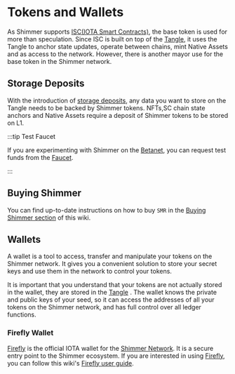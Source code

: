 # Tokens and Wallets

As Shimmer supports [ISC(IOTA Smart Contracts)](https://wiki.iota.org/shimmer/smart-contracts/overview/), the base token
is used for more than speculation. Since ISC is built on top of
the [Tangle](https://wiki.iota.org/shimmer/learn/tangle/), it uses the Tangle to anchor state updates,
operate between chains, mint Native
Assets and as access to the network. However, there is another mayor use for the base token in the Shimmer network.

## Storage Deposits

With the introduction
of [storage deposits](https://wiki.iota.org/shimmer/introduction/explanations/what_is_stardust/storage_deposit/), any
data you want to store on the Tangle needs to be backed by Shimmer tokens. NFTs,SC chain state anchors and Native Assets
require a deposit of Shimmer tokens to be stored on L1.

:::tip Test Faucet

If you are experimenting with Shimmer on the [Betanet](networks.md#shimmer-beta), you can request test funds from
the [Faucet](networks.md#the-faucet).

:::

## Buying Shimmer

You can find up-to-date instructions on how to buy `SMR` in
the [Buying Shimmer section](https://wiki.iota.org/shimmer/learn/token/buying/) of this wiki.


## Wallets

A wallet is a tool to access, transfer and manipulate your tokens on the Shimmer network. It gives you a convenient
solution to store your secret keys and use them in the network to control your tokens.

It is important that you understand that your tokens are not actually stored in the wallet, they are stored in
the [Tangle](https://wiki.iota.org/shimmer/learn/tangle/) . The wallet knows the private
and public keys of your seed, so it can access the addresses of all your
tokens on the Shimmer network, and has full control over all ledger functions.

### Firefly Wallet

[Firefly](https://wiki.iota.org/shimmer/use/wallets/firefly/general/) is the official IOTA wallet for
the [Shimmer Network](networks.md). It is a secure entry point to the Shimmer ecosystem. If you are interested in using
[Firefly](https://firefly.iota.org/), you can follow this
wiki's [Firefly user guide](https://wiki.iota.org/shimmer/use/wallets/firefly/user-guide/).
